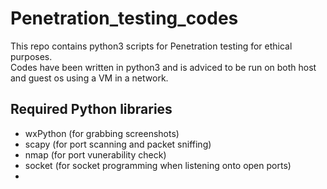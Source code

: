 # Penetration_testing_codes
This repo contains python3 scripts for Penetration testing for ethical purposes. <br>
Codes have been written in python3 and is adviced to be run on both host and guest os using a VM in a network.

<h2>Required Python libraries</h2>

<ul>
  <li>wxPython (for grabbing screenshots)</li>
  <li>scapy (for port scanning and packet sniffing)</li>
  <li>nmap (for port vunerability check)</li>
  <li>socket (for socket programming when listening onto open ports)</li>
  <li></li>
</ul>
